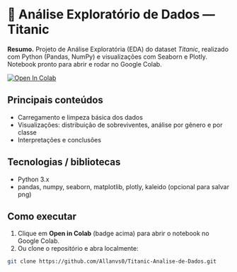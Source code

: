 # 🚢 Análise Exploratório de Dados — Titanic

**Resumo.** Projeto de Análise Exploratória (EDA) do dataset *Titanic*, realizado com Python (Pandas, NumPy) e visualizações com Seaborn e Plotly. Notebook pronto para abrir e rodar no Google Colab.

[![Open In Colab](https://colab.research.google.com/assets/colab-badge.svg)](https://colab.research.google.com/github/Allanvs0/Titanic-Analise-de-Dados/blob/main/Titanic_Data_Analysis.ipynb)

## Principais conteúdos
- Carregamento e limpeza básica dos dados
- Visualizações: distribuição de sobreviventes, análise por gênero e por classe
- Interpretações e conclusões

## Tecnologias / bibliotecas
- Python 3.x  
- pandas, numpy, seaborn, matplotlib, plotly, kaleido (opcional para salvar png)

## Como executar
1. Clique em **Open in Colab** (badge acima) para abrir o notebook no Google Colab.  
2. Ou clone o repositório e abra localmente:
```bash
git clone https://github.com/Allanvs0/Titanic-Analise-de-Dados.git
